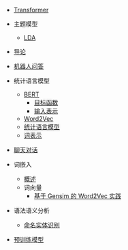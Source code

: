   - [Transformer](/Transformer/README.md)
    
  - 主题模型
    - [LDA](/主题模型/LDA.md)
  - [导论](/导论/README.md)
    
  - [机器人问答](/机器人问答/README.md)
    
  - 统计语言模型
    - [BERT](/统计语言模型/BERT/README.md)
      - [目标函数](/统计语言模型/BERT/目标函数.md)
      - [输入表示](/统计语言模型/BERT/输入表示.md)
    - [Word2Vec](/统计语言模型/Word2Vec.md)
    - [统计语言模型](/统计语言模型/统计语言模型.md)
    - [词表示](/统计语言模型/词表示.md)
  - [聊天对话](/聊天对话/README.md)
    
  - 词嵌入
    - [概述](/词嵌入/概述.md)
    - 词向量
      - [基于 Gensim 的 Word2Vec 实践](/词嵌入/词向量/基于%20Gensim%20的%20Word2Vec%20实践.md)
  - 语法语义分析
    - [命名实体识别](/语法语义分析/命名实体识别.md)
  - [预训练模型](/预训练模型/README.md)
    